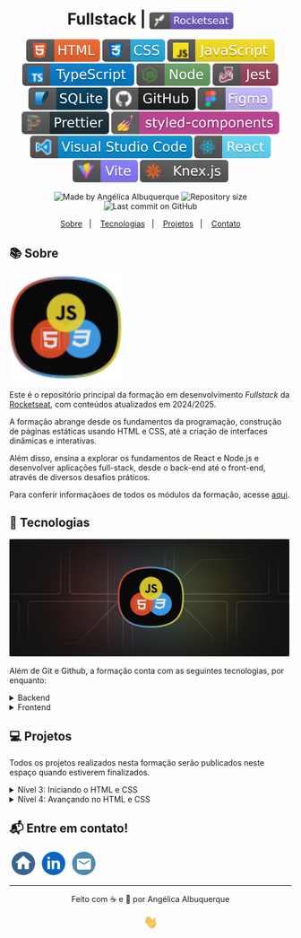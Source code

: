 ﻿<h1 align="center">
  Fullstack | <img alt="badge rocketseat" align="center" src="https://raw.githubusercontent.com/angelicaalbuquerque/badges-and-icons/f96545c39b9ff34534ee166d78e4bcef00de3928/badges/rocketseat.svg" width="150px;">
</h1>

<p align="center">
  <img alt="badge html" src="https://raw.githubusercontent.com/angelicaalbuquerque/badges-and-icons/f96545c39b9ff34534ee166d78e4bcef00de3928/badges/html.svg">
  <img alt="badge css" src="https://raw.githubusercontent.com/angelicaalbuquerque/badges-and-icons/f96545c39b9ff34534ee166d78e4bcef00de3928/badges/css.svg">
  <img alt="badge javascript" src="https://raw.githubusercontent.com/angelicaalbuquerque/badges-and-icons/d369e43d97e48a84cda8328adbd77b1ba280ebbf/badges/javascript.svg">
  <img alt="badge typescript" src="https://raw.githubusercontent.com/angelicaalbuquerque/badges-and-icons/main/badges/typescript.svg">
  <img alt="badge node" src="https://raw.githubusercontent.com/angelicaalbuquerque/badges-and-icons/871e146d6758e9e2ea5a4d72460badf62c91b79e/badges/node.svg">
  <img alt="badge jest" src="https://raw.githubusercontent.com/angelicaalbuquerque/badges-and-icons/871e146d6758e9e2ea5a4d72460badf62c91b79e/badges/jest.svg">
  <img alt="badge sqlite" src="https://raw.githubusercontent.com/angelicaalbuquerque/badges-and-icons/main/badges/sqlite.svg">
  <img alt="badge github" src="https://raw.githubusercontent.com/angelicaalbuquerque/badges-and-icons/9e4d919f31227382adee08274852a8b8bd308a86/badges/github.svg">
  <img alt="badge figma" src="https://raw.githubusercontent.com/angelicaalbuquerque/badges-and-icons/main/badges/figma.svg">
  <img alt="badge prettier" src="https://raw.githubusercontent.com/angelicaalbuquerque/badges-and-icons/3da3bd57de686710acb6eeca42e53d3b6327cfaf/badges/prettier-2.svg">
  <img alt="badge styled-components" src="https://raw.githubusercontent.com/angelicaalbuquerque/badges-and-icons/8fa82d31ab106319d191282263aaddd33405ec06/badges/styled-components.svg">
  <img alt="badge vscode" src="https://raw.githubusercontent.com/angelicaalbuquerque/badges-and-icons/f96545c39b9ff34534ee166d78e4bcef00de3928/badges/visual-studio-code.svg">
  <img alt="badge react" src="https://raw.githubusercontent.com/angelicaalbuquerque/badges-and-icons/main/badges/react.svg">
  <img alt="badge Vite" src="https://raw.githubusercontent.com/angelicaalbuquerque/badges-and-icons/9e4d919f31227382adee08274852a8b8bd308a86/badges/vitejs.svg">
  <img alt="badge knex" src="https://raw.githubusercontent.com/angelicaalbuquerque/badges-and-icons/main/badges/knexjs.svg">
</p>

<p align="center">
  <img alt="Made by Angélica Albuquerque" src="https://img.shields.io/badge/made%20by-Angélica Albuquerque-%20?color=cf4622">
  <img alt="Repository size" src="https://img.shields.io/github/repo-size/angelicaalbuquerque/fullstack_rocketseat?color=cf4622">
  <img alt="Last commit on GitHub" src="https://img.shields.io/github/last-commit/angelicaalbuquerque/fullstack_rocketseat?color=cf4622">
</p>

<p align="center">
  <a href="#-Sobre">Sobre</a>&nbsp;&nbsp;&nbsp;|&nbsp;&nbsp;&nbsp;
  <a href="#-Tecnologias">Tecnologias</a>&nbsp;&nbsp;&nbsp;|&nbsp;&nbsp;&nbsp;
  <a href="#-Projetos">Projetos</a>&nbsp;&nbsp;&nbsp;|&nbsp;&nbsp;&nbsp;
  <a href="#-Entre-em-contato">Contato</a>
</p>

## 📚 Sobre

<div align="left">
    <img src=".github/fullstack-logo.svg" width="200"/>
</div>

Este é o repositório principal da formação em desenvolvimento _Fullstack_ da <a href="https://rocketseat.com.br/" target="_blank">Rocketseat</a>, com conteúdos atualizados em 2024/2025.

A formação abrange desde os fundamentos da programação, construção de páginas estáticas usando HTML e CSS, até a criação de interfaces dinâmicas e interativas.

Além disso, ensina a explorar os fundamentos de React e Node.js e desenvolver aplicações full-stack, desde o back-end até o front-end, através de diversos desafios práticos.

Para conferir informaçãoes de todos os módulos da formação, acesse [aqui](https://www.rocketseat.com.br/formacao/fullstack).

## 🚀 Tecnologias

<div align="left">
    <img src=".github/rocketseat-html-css-js.svg" width="500"/>
</div>

Além de Git e Github, a formação conta com as seguintes tecnologias, por enquanto:

<details>
  <summary>Backend</summary>

- [Node.js](https://nodejs.org/)
- [Express](https://expressjs.com/)
- [Typescript](https://www.typescriptlang.org/)
- [Cors](https://www.npmjs.com/package/cors)
- [SQLite](https://www.sqlite.org/index.html)
- [KnexJS](http://knexjs.org/)
- [ESLint](https://eslint.org/)
- [Prettier](https://prettier.io/)
- [VS Code](https://code.visualstudio.com/)
- [Netlify](https://www.netlify.com/)
- [Render](https://render.com/)
- [Jest](https://jestjs.io/pt-BR/)
</details>

<details>
  <summary>Frontend</summary>

- [HTML](https://developer.mozilla.org/pt-BR/docs/Web/HTML)
- [CSS](https://developer.mozilla.org/pt-BR/docs/Web/CSS)
- [Javascript](https://developer.mozilla.org/pt-BR/docs/Web/JavaScript)
- [Typescript](https://www.typescriptlang.org/)
- [Vite](https://vitejs.dev/)
- [React](https://pt-br.reactjs.org/)
- [styled-components](https://styled-components.com/)
- [ESLint](https://eslint.org/)
- [Prettier](https://prettier.io/)
- [VS Code](https://code.visualstudio.com/)

</details>

## 💻 Projetos

Todos os projetos realizados nesta formação serão publicados neste espaço quando estiverem finalizados.

<details>
  <summary>Nível 3: Iniciando o HTML e CSS</summary>

- [🍽️ Página de Receita](https://github.com/angelicaalbuquerque/fullstack-stage03-project01_rocketseat)
- [✈️ Página de Local Turístico](https://github.com/angelicaalbuquerque/fullstack-stage03-project02_rocketseat)
</details>

<details>
  <summary>Nível 4: Avançando no HTML e CSS</summary>

- [📸 Travelgram](https://github.com/angelicaalbuquerque/fullstack-stage04-project01_rocketseat)
- [📰 Tech News](https://github.com/angelicaalbuquerque/fullstack-stage04-project02_rocketseat)
</details>

## 📬 Entre em contato!

<p align="left">
    <a href="https://www.frontangie.dev/" target="blank" style="text-decoration: none; color: unset;">
    <img align="center" src="https://raw.githubusercontent.com/angelicaalbuquerque/badges-and-icons/main/icons/circle/portfolio.svg" alt="frontangie.dev" height="50" width="50" />
  </a>
  <a href="https://linkedin.com/in/angelica-albuquerque/" target="blank" style="text-decoration: none; color: unset;">
    <img align="center" src="https://raw.githubusercontent.com/angelicaalbuquerque/badges-and-icons/main/icons/circle/linkedin.svg" alt="Linkedin" height="50" width="50" />
  </a>
  <a href="mailto:hi@frontangie.dev" target="blank" style="text-decoration: none;">
    <img align="center" src="https://raw.githubusercontent.com/angelicaalbuquerque/badges-and-icons/main/icons/circle/email.svg" alt="Email" height="50" width="50" />
  </a>
  <!-- <a href="https://twitter.com/frontangie" target="blank" style="text-decoration: none;">
    <img align="center" src="https://raw.githubusercontent.com/angelicaalbuquerque/badges-and-icons/main/icons/circle/twitter.svg" alt="Twitter" height="50" width="50" />
    </a> -->
</p>

---

<p align="center">
Feito com ☕ e 🖤 por Angélica Albuquerque
</p>

<p align="center">
<img src="https://raw.githubusercontent.com/angelicaalbuquerque/badges-and-icons/main/gif/hi.gif" width="25px" height="25px"> 
</p>
